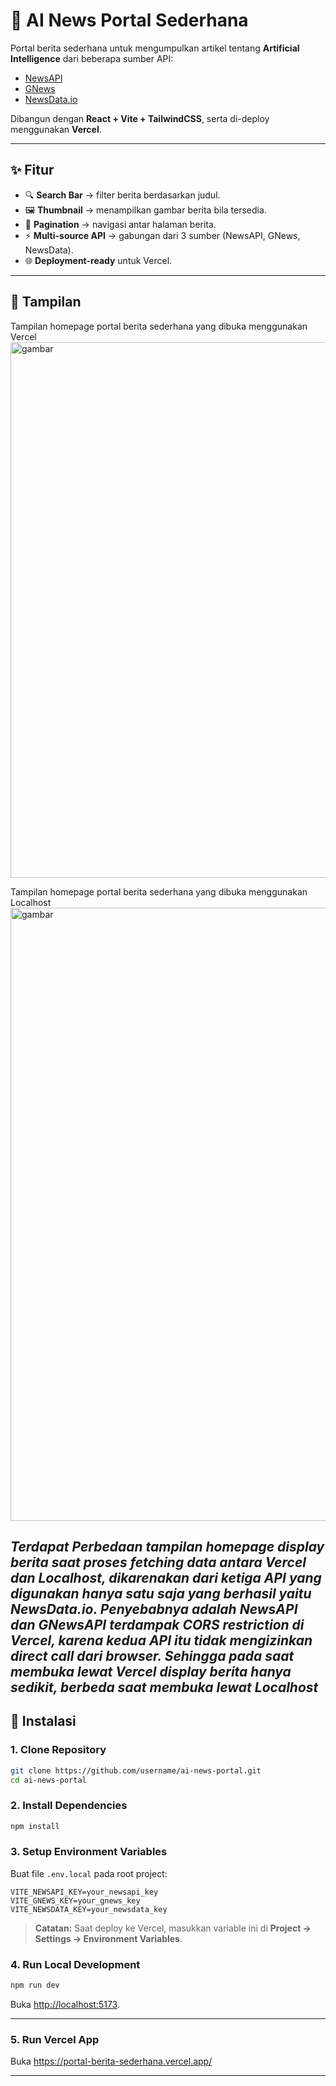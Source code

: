 # 📰 AI News Portal Sederhana

Portal berita sederhana untuk mengumpulkan artikel tentang **Artificial Intelligence** dari beberapa sumber API:
- [NewsAPI](https://newsapi.org/)
- [GNews](https://gnews.io/)
- [NewsData.io](https://newsdata.io/)

Dibangun dengan **React + Vite + TailwindCSS**, serta di-deploy menggunakan **Vercel**.

---

## ✨ Fitur
- 🔍 **Search Bar** → filter berita berdasarkan judul.  
- 🖼️ **Thumbnail** → menampilkan gambar berita bila tersedia.  
- 📑 **Pagination** → navigasi antar halaman berita.  
- ⚡ **Multi-source API** → gabungan dari 3 sumber (NewsAPI, GNews, NewsData).  
- 🌐 **Deployment-ready** untuk Vercel.  

---

## 📸 Tampilan
Tampilan homepage portal berita sederhana yang dibuka menggunakan Vercel
<img width="1755" height="857" alt="gambar" src="https://github.com/user-attachments/assets/c1fae26e-d7f2-437e-9286-8fdc0f1fcb18" />

Tampilan homepage portal berita sederhana yang dibuka menggunakan Localhost
<img width="1757" height="981" alt="gambar" src="https://github.com/user-attachments/assets/6b173615-b26f-4da0-9c4f-2bd8ef77c373" />


*Terdapat Perbedaan tampilan homepage display berita saat proses fetching data antara Vercel dan Localhost, dikarenakan dari ketiga API yang digunakan hanya satu saja yang berhasil yaitu NewsData.io. Penyebabnya adalah NewsAPI dan GNewsAPI terdampak CORS restriction di Vercel, karena kedua API itu tidak mengizinkan direct call dari browser. Sehingga pada saat membuka lewat Vercel display berita hanya sedikit, berbeda saat membuka lewat Localhost*
---

## 🚀 Instalasi

### 1. Clone Repository
```bash
git clone https://github.com/username/ai-news-portal.git
cd ai-news-portal
```

### 2. Install Dependencies
```bash
npm install
```

### 3. Setup Environment Variables
Buat file `.env.local` pada root project:

```env
VITE_NEWSAPI_KEY=your_newsapi_key
VITE_GNEWS_KEY=your_gnews_key
VITE_NEWSDATA_KEY=your_newsdata_key
```

> **Catatan:** Saat deploy ke Vercel, masukkan variable ini di **Project → Settings → Environment Variables**.

### 4. Run Local Development
```bash
npm run dev
```
Buka [http://localhost:5173](http://localhost:5173).

---

### 5. Run Vercel App

Buka https://portal-berita-sederhana.vercel.app/

---
